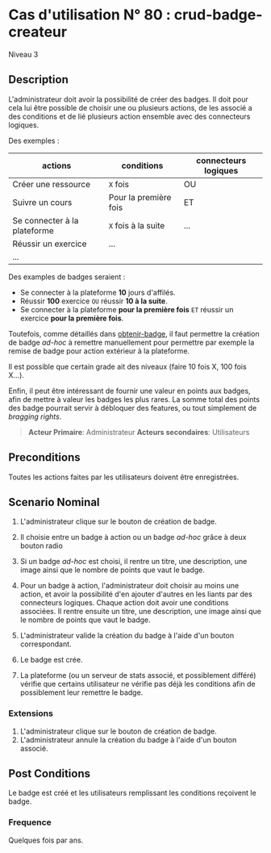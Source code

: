 
# Cas d'utilisation N° 80 :  crud-badge-createur

Niveau 3

## Description

L'administrateur doit avoir la possibilité de créer des badges. Il doit pour cela lui être possible de choisir une ou plusieurs actions, de les associé a des conditions et de lié plusieurs action ensemble avec des connecteurs logiques.

Des exemples :

|          actions           |      conditions      | connecteurs logiques |
|----------------------------|----------------------|----------------------|
|Créer une ressource         |`X` fois              | OU                   |
|Suivre un cours             | Pour la première fois| ET                   |
|Se connecter à la plateforme| `X` fois à la suite  | ...                  |
|Réussir un exercice         | ...                  |                      |
|...                         |                      |                      |

Des examples de badges seraient :
* Se connecter à la plateforme **10** jours d'affilés.
* Réussir **100** exercice `OU` réussir **10 à la suite**.
* Se connecter à la plateforme **pour la première fois** `ET` réussir un exercice  **pour la première fois**.

Toutefois, comme détaillés dans [obtenir-badge](https://github.com/PremierLangage/platon-conception/blob/master/UC/Utilisateur/obtenir-badge.md), il faut permettre la création de badge *ad-hoc* à remettre manuellement pour permettre par exemple la remise de badge pour action extérieur à la plateforme.

Il est possible que certain grade ait des niveaux (faire 10 fois X, 100 fois X...).

Enfin, il peut être intéressant de fournir une valeur en points aux badges, afin de mettre à valeur les badges les plus rares. La somme total des points des badge pourrait servir à débloquer des features, ou tout simplement de *bragging rights*.


> **Acteur Primaire**: Administrateur 
> **Acteurs secondaires**: Utilisateurs 
 
 
## Preconditions
Toutes les actions faites par les utilisateurs doivent être enregistrées.

## Scenario Nominal

1. L'administrateur clique sur le bouton de création de badge.
2. Il choisie entre un badge à action ou un badge *ad-hoc* grâce à deux bouton radio
  1. Si un badge *ad-hoc* est choisi, il rentre un titre, une description, une image ainsi que le nombre de points que vaut le badge.
  2. Pour un badge à action, l'administrateur doit choisir au moins une action, et avoir la possibilité d'en ajouter d'autres en les liants par des connecteurs logiques. Chaque action doit avoir une conditions associées. Il rentre ensuite un titre, une description, une image ainsi que le nombre de points que vaut le badge.

4. L'administrateur valide la création du badge à l'aide d'un bouton correspondant.
5. Le badge est crée.
6. La plateforme (ou un serveur de stats associé, et possiblement différé) vérifie que certains utilisateur ne vérifie pas déjà les conditions afin de possiblement leur remettre le badge.

### Extensions

1. L'administrateur clique sur le bouton de création de badge.
2. L'administrateur annule la création du badge à l'aide d'un bouton associé.

## Post Conditions
Le badge est créé et les utilisateurs remplissant les conditions reçoivent le badge.

### Frequence
Quelques fois par ans.
